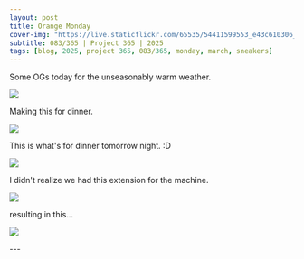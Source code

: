 ```yaml
---
layout: post
title: Orange Monday
cover-img: "https://live.staticflickr.com/65535/54411599553_e43c610306_h.jpg"
subtitle: 083/365 | Project 365 | 2025
tags: [blog, 2025, project 365, 083/365, monday, march, sneakers]
---
```

<style>
  .intro-header.big-img {
    background-position:center; 
  }
</style>
Some OGs today for the unseasonably warm weather.
<p class="post-img-wrap">
  <img src="https://live.staticflickr.com/65535/54411599553_e43c610306_h.jpg">
</p>
Making this for dinner.
<p class="post-img-wrap">
  <img src="https://live.staticflickr.com/65535/54411599708_98ebbf81f4_h.jpg">
</p>
This is what's for dinner tomorrow night. :D
<p class="post-img-wrap">
  <img src="https://live.staticflickr.com/65535/54411599888_0671553702_h.jpg">
</p>
I didn't realize we had this extension for the machine.
<p class="post-img-wrap">
  <img src="https://live.staticflickr.com/65535/54410480582_cf0d392121_h.jpg">
</p>
resulting in this...
<p class="post-img-wrap">
  <img src="https://live.staticflickr.com/65535/54411599568_adcb3fa0cc_h.jpg">
</p>
---
